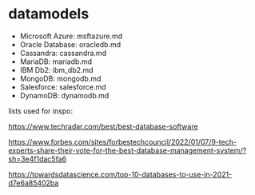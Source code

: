 # datamodels

* Microsoft Azure: msftazure.md
* Oracle Database: oracledb.md
* Cassandra: cassandra.md
* MariaDB: mariadb.md
* IBM Db2: ibm_db2.md
* MongoDB: mongodb.md
* Salesforce: salesforce.md
* DynamoDB: dynamodb.md

lists used for inspo: 

https://www.techradar.com/best/best-database-software

https://www.forbes.com/sites/forbestechcouncil/2022/01/07/9-tech-experts-share-their-vote-for-the-best-database-management-system/?sh=3e4f1dac5fa6

https://towardsdatascience.com/top-10-databases-to-use-in-2021-d7e6a85402ba